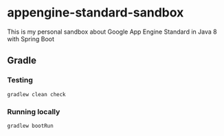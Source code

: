 # appengine-standard-sandbox
This is my personal sandbox about Google App Engine Standard in Java 8 with Spring Boot

## Gradle

### Testing

```
gradlew clean check
```

### Running locally

```
gradlew bootRun
```